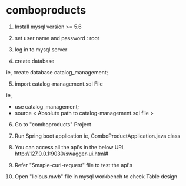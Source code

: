 # comboproducts

1. Install mysql version >= 5.6

2. set user name and password : root

3. log in to mysql server

4. create database 

ie, create database catalog_management;

5. import catalog-management.sql File

ie,
- use catalog_management;
- source < Absolute path to catalog-management.sql file >

6. Go to  "comboproducts" Project
 
7. Run Spring boot application 
    ie, ComboProductApplication.java class

8. You can access all the api's in the below URL
  http://127.0.0.1:9030/swagger-ui.html#

9. Refer "Smaple-curl-request" file to test the api's

10. Open "licious.mwb" file in mysql workbench to check Table design
